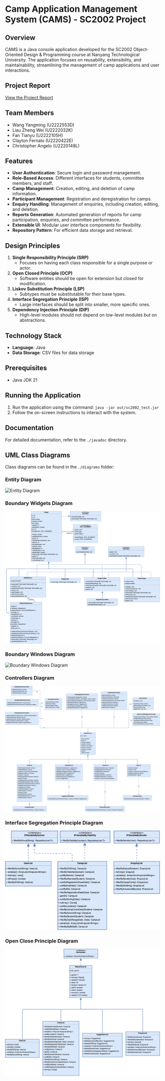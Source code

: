 # Camp Application Management System (CAMS) - SC2002 Project

## Overview

CAMS is a Java console application developed for the SC2002 Object-Oriented Design & Programming course at Nanyang Technological University. The application focuses on reusability, extensibility, and maintainability, streamlining the management of camp applications and user interactions.

## Project Report

[View the Project Report](./SCSX-grp1.pdf)

## Team Members

- Wang Yangming (U2222553D)
- Liau Zheng Wei (U2222032K)
- Fan Tianyu (U2222105H)
- Clayton Fernalo (U2220422E)
- Christopher Angelo (U2220148L)

## Features

- **User Authentication**: Secure login and password management.
- **Role-Based Access**: Different interfaces for students, committee members, and staff.
- **Camp Management**: Creation, editing, and deletion of camp information.
- **Participant Management**: Registration and deregistration for camps.
- **Enquiry Handling**: Management of enquiries, including creation, editing, and deletion.
- **Reports Generation**: Automated generation of reports for camp participation, enquiries, and committee performance.
- **Extensible UI**: Modular user interface components for flexibility.
- **Repository Pattern**: For efficient data storage and retrieval.

## Design Principles

1. **Single Responsibility Principle (SRP)**
   - Focuses on having each class responsible for a single purpose or actor.
2. **Open Closed Principle (OCP)**
   - Software entities should be open for extension but closed for modification.
3. **Liskov Substitution Principle (LSP)**
   - Subtypes must be substitutable for their base types.
4. **Interface Segregation Principle (ISP)**
   - Large interfaces should be split into smaller, more specific ones.
5. **Dependency Injection Principle (DIP)**
   - High-level modules should not depend on low-level modules but on abstractions.

## Technology Stack

- **Language**: Java
- **Data Storage**: CSV files for data storage

## Prerequisites

- Java JDK 21

## Running the Application

1. Run the application using the command: `java -jar out/sc2002_test.jar`
2. Follow the on-screen instructions to interact with the system.

## Documentation

For detailed documentation, refer to the `./javadoc` directory.

## UML Class Diagrams

Class diagrams can be found in the `./diagrams` folder:

### Entity Diagram
![Entity Diagram](./diagrams/EntityDiagram.png)

### Boundary Widgets Diagram
![Boundary Widgets Diagram](./diagrams/BoundaryWidgets.png)

### Boundary Windows Diagram
![Boundary Windows Diagram](./diagrams/BoundaryWindows.png)

### Controllers Diagram
![Controllers Diagram](./diagrams/Controllers.png)

### Interface Segregation Principle Diagram
![Interface Segregation Principle Diagram](./diagrams/InterfaceSegregationPrinciple.png)

### Open Close Principle Diagram
![Open Close Principle Diagram](./diagrams/OpenClosePrinciple.png)